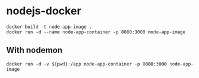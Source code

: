 # nodejs-docker
 
```
docker build -t node-app-image .
docker run -d --name node-app-container -p 8080:3000 node-app-image
```

## With nodemon
```
docker run -d -v ${pwd}:/app node-app-container -p 8080:3000 node-app-image
```
